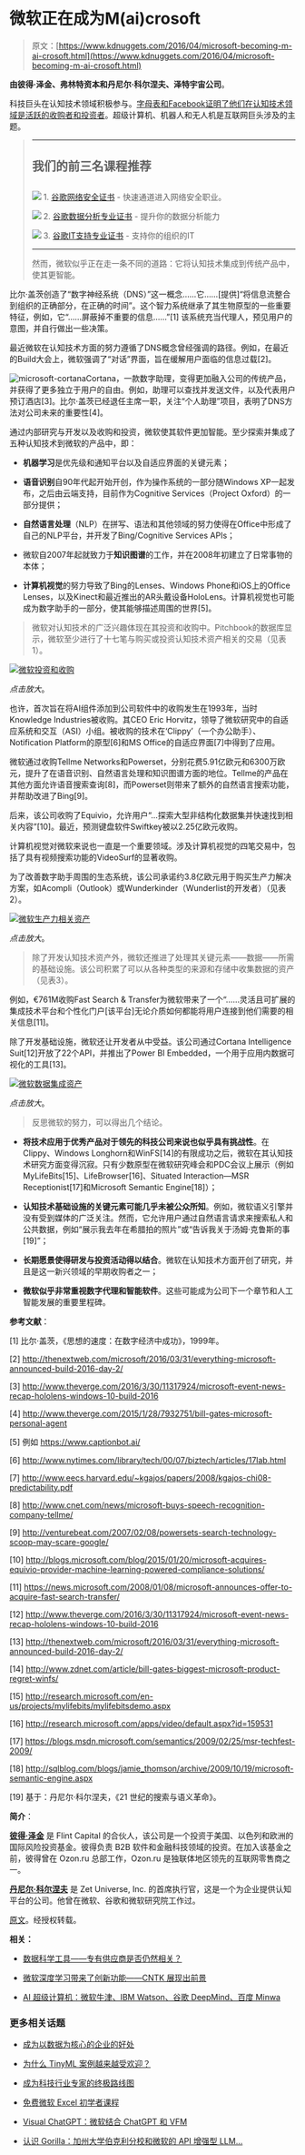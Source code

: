 # 微软正在成为M(ai)crosoft

> 原文：[https://www.kdnuggets.com/2016/04/microsoft-becoming-m-ai-crosoft.html](https://www.kdnuggets.com/2016/04/microsoft-becoming-m-ai-crosoft.html)

**由彼得·泽金、弗林特资本和丹尼尔·科尔涅夫、泽特宇宙公司**。

科技巨头在认知技术领域积极参与。[字母表和Facebook证明了他们在认知技术领域是活跃的收购者和投资者](https://medium.com/friends-of-ai-society/letters-in-an-artificial-intelligence-book-what-investments-of-alphabet-and-facebook-may-say-about-b622b6e00abc)。超级计算机、机器人和无人机是互联网巨头涉及的主题。

> * * *
> 
> ## 我们的前三名课程推荐
> ## 
> ![](../Images/0244c01ba9267c002ef39d4907e0b8fb.png) 1\. [谷歌网络安全证书](https://www.kdnuggets.com/google-cybersecurity) - 快速通道进入网络安全职业。
> 
> ![](../Images/e225c49c3c91745821c8c0368bf04711.png) 2\. [谷歌数据分析专业证书](https://www.kdnuggets.com/google-data-analytics) - 提升你的数据分析能力
> 
> ![](../Images/0244c01ba9267c002ef39d4907e0b8fb.png) 3\. [谷歌IT支持专业证书](https://www.kdnuggets.com/google-itsupport) - 支持你的组织的IT
> 
> * * *
> 
> 然而，微软似乎正在走一条不同的道路：它将认知技术集成到传统产品中，使其更智能。

比尔·盖茨创造了“数字神经系统（DNS）”这一概念……它……[提供]“将信息流整合到组织的正确部分，在正确的时间”。这个智力系统继承了其生物原型的一些重要特征，例如，它“……屏蔽掉不重要的信息……”[1] 该系统充当代理人，预见用户的意图，并自行做出一些决策。

最近微软在认知技术方面的努力遵循了DNS概念曾经强调的路径。例如，在最近的Build大会上，微软强调了“对话”界面，旨在缓解用户面临的信息过载[2]。

![microsoft-cortana](../Images/49076ad5d1902f40355de5a8517283fe.png)Cortana，一款数字助理，变得更加融入公司的传统产品，并获得了更多独立于用户的自由。例如，助理可以查找并发送文件，以及代表用户预订酒店[3]。比尔·盖茨已经退任主席一职，关注“个人助理”项目，表明了DNS方法对公司未来的重要性[4]。

通过内部研究与开发以及收购和投资，微软使其软件更加智能。至少探索并集成了五种认知技术到微软的产品中，即：

+   **机器学习**是优先级和通知平台以及自适应界面的关键元素；

+   **语音识别**自90年代起开始开创，作为操作系统的一部分随Windows XP一起发布，之后由云端支持，目前作为Cognitive Services（Project Oxford）的一部分提供；

+   **自然语言处理**（NLP）在拼写、语法和其他领域的努力使得在Office中形成了自己的NLP平台，并开发了Bing/Cognitive Services APIs；

+   微软自2007年起就致力于**知识图谱**的工作，并在2008年初建立了日常事物的本体；

+   **计算机视觉**的努力导致了Bing的Lenses、Windows Phone和iOS上的Office Lenses，以及Kinect和最近推出的AR头戴设备HoloLens。计算机视觉也可能成为数字助手的一部分，使其能够描述周围的世界[5]。

> 微软对认知技术的广泛兴趣体现在其投资和收购中。Pitchbook的数据库显示，微软至少进行了十七笔与购买或投资认知技术资产相关的交易（见表1）。

[![微软投资和收购](../Images/cceea9fa83c88f417dbc89d6cb614c6d.png)](https://cdn-images-1.medium.com/max/1200/1*DAq-bVwFJoKlcFTyuOfPjg.png)

*点击放大*。

也许，首次旨在将AI组件添加到公司软件中的收购发生在1993年，当时Knowledge Industries被收购。其CEO Eric Horvitz，领导了微软研究中的自适应系统和交互（ASI）小组。被收购的技术在‘Clippy’（一个办公助手）、Notification Platform的原型[6]和MS Office的自适应界面[7]中得到了应用。

微软通过收购Tellme Networks和Powerset，分别花费5.91亿欧元和6300万欧元，提升了在语音识别、自然语言处理和知识图谱方面的地位。Tellme的产品在其他方面允许语音搜索查询[8]，而Powerset则带来了额外的自然语言搜索功能，并帮助改进了Bing[9]。

后来，该公司收购了Equivio，允许用户“...探索大型非结构化数据集并快速找到相关内容”[10]。最近，预测键盘软件Swiftkey被以2.25亿欧元收购。

计算机视觉对微软来说也一直是一个重要领域。涉及计算机视觉的四笔交易中，包括了具有视频搜索功能的VideoSurf的显著收购。

为了改善数字助手周围的生态系统，该公司承诺约3.8亿欧元用于购买生产力解决方案，如Acompli（Outlook）或Wunderkinder（Wunderlist的开发者）（见表2）。

[![微软生产力相关资产](../Images/db151a8cd5a57b7d31bb1fa25f5cac19.png)](https://cdn-images-1.medium.com/max/1200/1*URrLeI0yxFuPFPwb3asvdQ.png)

*点击放大*。

> 除了开发认知技术资产外，微软还推进了处理其关键元素——数据——所需的基础设施。该公司积累了可以从各种类型的来源和存储中收集数据的资产（见表3）。

例如，€761M收购Fast Search & Transfer为微软带来了一个“……灵活且可扩展的集成技术平台和个性化门户[该平台]无论介质如何都能将用户连接到他们需要的相关信息[11]。

除了开发基础设施，微软还让开发者从中受益。该公司通过Cortana Intelligence Suit[12]开放了22个API，并推出了Power BI Embedded，一个用于应用内数据可视化的工具[13]。

[![微软数据集成资产](../Images/e94289b5e900b0fd60d411f37de17fe9.png)](https://cdn-images-1.medium.com/max/1200/1*bZzgOWeq_X7tzJ8LweI-JA.png)

*点击放大*。

> 反思微软的努力，可以得出几个结论。

+   **将技术应用于优秀产品对于领先的科技公司来说也似乎具有挑战性**。在Clippy、Windows Longhorn和WinFS[14]的有限成功之后，微软在其认知技术研究方面变得沉寂。只有少数原型在微软研究峰会和PDC会议上展示（例如MyLifeBits[15]、LifeBrowser[16]、Situated Interaction—MSR Receptionist[17]和Microsoft Semantic Engine[18]）；

+   **认知技术基础设施的关键元素可能几乎未被公众所知**。例如，微软语义引擎并没有受到媒体的广泛关注。然而，它允许用户通过自然语言请求来搜索私人和公共数据，例如“展示我去年在希腊拍的照片”或“告诉我关于汤姆·克鲁斯的事[19]”；

+   **长期愿景使得研发与投资活动得以结合**。微软在认知技术方面开创了研究，并且是这一新兴领域的早期收购者之一；

+   **微软似乎非常重视数字代理和智能软件**。这些可能成为公司下一个章节和人工智能发展的重要里程碑。

**参考文献**：

[1] 比尔·盖茨，《思想的速度：在数字经济中成功》，1999年。

[2] http://thenextweb.com/microsoft/2016/03/31/everything-microsoft-announced-build-2016-day-2/

[3] http://www.theverge.com/2016/3/30/11317924/microsoft-event-news-recap-hololens-windows-10-build-2016

[4] http://www.theverge.com/2015/1/28/7932751/bill-gates-microsoft-personal-agent

[5] 例如 https://www.captionbot.ai/

[6] http://www.nytimes.com/library/tech/00/07/biztech/articles/17lab.html

[7] http://www.eecs.harvard.edu/~kgajos/papers/2008/kgajos-chi08-predictability.pdf

[8] http://www.cnet.com/news/microsoft-buys-speech-recognition-company-tellme/

[9] http://venturebeat.com/2007/02/08/powersets-search-technology-scoop-may-scare-google/

[10] http://blogs.microsoft.com/blog/2015/01/20/microsoft-acquires-equivio-provider-machine-learning-powered-compliance-solutions/

[11] https://news.microsoft.com/2008/01/08/microsoft-announces-offer-to-acquire-fast-search-transfer/

[12] http://www.theverge.com/2016/3/30/11317924/microsoft-event-news-recap-hololens-windows-10-build-2016

[13] http://thenextweb.com/microsoft/2016/03/31/everything-microsoft-announced-build-2016-day-2/

[14] http://www.zdnet.com/article/bill-gates-biggest-microsoft-product-regret-winfs/

[15] http://research.microsoft.com/en-us/projects/mylifebits/mylifebitsdemo.aspx

[16] http://research.microsoft.com/apps/video/default.aspx?id=159531

[17] https://blogs.msdn.microsoft.com/semantics/2009/02/25/msr-techfest-2009/

[18] http://sqlblog.com/blogs/jamie_thomson/archive/2009/10/19/microsoft-semantic-engine.aspx

[19] 基于：丹尼尔·科尔涅夫，《21 世纪的搜索与语义革命》。

**简介**：

**[彼得·泽金](https://twitter.com/peterzhegin)** 是 Flint Capital 的合伙人，该公司是一个投资于美国、以色列和欧洲的国际风险投资基金。彼得负责 B2B 软件和金融科技领域的投资。在加入该基金之前，彼得曾在 Ozon.ru 总部工作，Ozon.ru 是独联体地区领先的互联网零售商之一。

**[丹尼尔·科尔涅夫](https://twitter.com/danielko)** 是 Zet Universe, Inc. 的首席执行官，这是一个为企业提供认知平台的公司。他曾在微软、谷歌和微软研究院工作过。

[原文](https://medium.com/friends-of-ai-society/microsoft-is-becoming-m-ai-crosoft-cognitive-technologies-research-and-investments-of-the-software-51271879b8b4)。经授权转载。

**相关：**

+   [数据科学工具——专有供应商是否仍然相关？](/2016/03/data-science-tools-proprietary-vendors-vs-open-source.html)

+   [微软深度学习带来了创新功能——CNTK 展现出前景](/2016/02/microsoft-deep-learning-brings-innovative-features.html)

+   [AI 超级计算机：微软牛津、IBM Watson、谷歌 DeepMind、百度 Minwa](/2016/02/ai-supercomputers-microsoft-ibm-watson-google-deepmind-baidu.html)

### 更多相关话题

+   [成为以数据为核心的企业的好处](https://www.kdnuggets.com/2022/07/benefits-becoming-datafirst-enterprise.html)

+   [为什么 TinyML 案例越来越受欢迎？](https://www.kdnuggets.com/2022/10/tinyml-cases-becoming-popular.html)

+   [成为科技行业专家的终极路线图](https://www.kdnuggets.com/the-ultimate-roadmap-to-becoming-specialised-in-the-tech-industry)

+   [免费微软 Excel 初学者课程](https://www.kdnuggets.com/2022/09/free-microsoft-excel-beginners-course.html)

+   [Visual ChatGPT：微软结合 ChatGPT 和 VFM](https://www.kdnuggets.com/2023/03/visual-chatgpt-microsoft-combine-chatgpt-vfms.html)

+   [认识 Gorilla：加州大学伯克利分校和微软的 API 增强型 LLM…](https://www.kdnuggets.com/2023/06/meet-gorilla-uc-berkeley-microsoft-apiaugmented-llm-outperforms-gpt4-chatgpt-claude.html)
